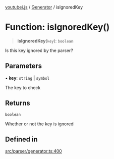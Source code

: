 [youtubei.js](../../../README.md) / [Generator](../README.md) / isIgnoredKey

# Function: isIgnoredKey()

> **isIgnoredKey**(`key`): `boolean`

Is this key ignored by the parser?

## Parameters

• **key**: `string` \| `symbol`

The key to check

## Returns

`boolean`

Whether or not the key is ignored

## Defined in

[src/parser/generator.ts:400](https://github.com/LuanRT/YouTube.js/blob/fc5571629eca037af7de03f4b903da6add1f300b/src/parser/generator.ts#L400)

